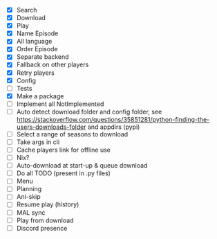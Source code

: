 - [X] Search
- [X] Download
- [X] Play
- [X] Name Episode
- [X] All language
- [X] Order Episode
- [X] Separate backend
- [X] Fallback on other players
- [X] Retry players
- [X] Config
- [ ] Tests
- [X] Make a package
- [ ] Implement all NotImplemented
- [ ] Auto detect download folder and config folder, see https://stackoverflow.com/questions/35851281/python-finding-the-users-downloads-folder and appdirs (pypi)
- [ ] Select a range of seasons to download
- [ ] Take args in cli
- [ ] Cache players link for offline use
- [ ] Nix?
- [ ] Auto-download at start-up & queue download
- [ ] Do all TODO (present in .py files)
- [ ] Menu
- [ ] Planning
- [ ] Ani-skip
- [ ] Resume play (history)
- [ ] MAL sync
- [ ] Play from download
- [ ] Discord presence
